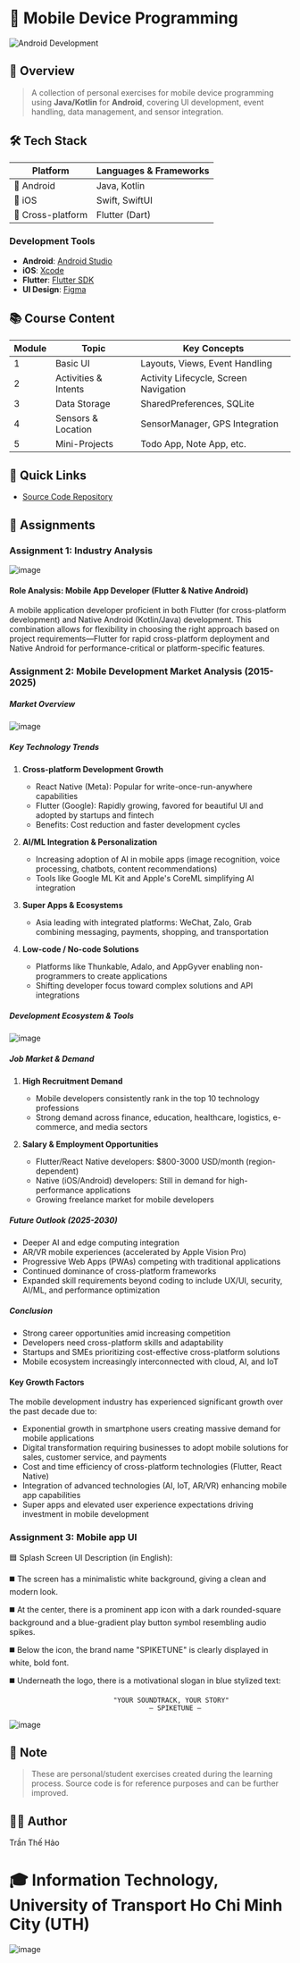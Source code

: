# 📱 Mobile Device Programming

![Android Development](https://github.com/user-attachments/assets/5ae6fd8f-a7ae-4e70-85d9-c82e08102805)

## 📑 Overview

> A collection of personal exercises for mobile device programming using **Java/Kotlin** for **Android**, covering UI development, event handling, data management, and sensor integration.

## 🛠️ Tech Stack

| Platform | Languages & Frameworks | 
|----------|------------------------|
| 📱 Android | Java, Kotlin |
| 📱 iOS | Swift, SwiftUI |
| 📱 Cross-platform | Flutter (Dart) |

### Development Tools

- **Android**: [Android Studio](https://developer.android.com/studio/install?hl=vi)
- **iOS**: [Xcode](https://developer.apple.com/xcode/)
- **Flutter**: [Flutter SDK](https://docs.flutter.dev/get-started/install)
- **UI Design**: [Figma](https://www.figma.com/downloads/)

## 📚 Course Content

| Module | Topic | Key Concepts |
|--------|-------|-------------|
| 1 | Basic UI | Layouts, Views, Event Handling |
| 2 | Activities & Intents | Activity Lifecycle, Screen Navigation |
| 3 | Data Storage | SharedPreferences, SQLite |
| 4 | Sensors & Location | SensorManager, GPS Integration |
| 5 | Mini-Projects | Todo App, Note App, etc. |

## 🔗 Quick Links

- [Source Code Repository](https://github.com/050903/Mobile-device-programming-exercises)

## 📝 Assignments

### Assignment 1: Industry Analysis

![image](https://github.com/user-attachments/assets/3bf6a676-f6dd-4c81-b85c-06e1aa910f45)

#### Role Analysis: Mobile App Developer (Flutter & Native Android)

A mobile application developer proficient in both Flutter (for cross-platform development) and Native Android (Kotlin/Java) development. This combination allows for flexibility in choosing the right approach based on project requirements—Flutter for rapid cross-platform deployment and Native Android for performance-critical or platform-specific features.

### Assignment 2: Mobile Development Market Analysis (2015-2025)

##### Market Overview
![image](https://github.com/user-attachments/assets/5f216712-cf31-42e6-8f26-d0a9cd0980a4)

##### Key Technology Trends

1. **Cross-platform Development Growth**
   - React Native (Meta): Popular for write-once-run-anywhere capabilities
   - Flutter (Google): Rapidly growing, favored for beautiful UI and adopted by startups and fintech
   - Benefits: Cost reduction and faster development cycles

2. **AI/ML Integration & Personalization**
   - Increasing adoption of AI in mobile apps (image recognition, voice processing, chatbots, content recommendations)
   - Tools like Google ML Kit and Apple's CoreML simplifying AI integration

3. **Super Apps & Ecosystems**
   - Asia leading with integrated platforms: WeChat, Zalo, Grab combining messaging, payments, shopping, and transportation

4. **Low-code / No-code Solutions**
   - Platforms like Thunkable, Adalo, and AppGyver enabling non-programmers to create applications
   - Shifting developer focus toward complex solutions and API integrations

##### Development Ecosystem & Tools
![image](https://github.com/user-attachments/assets/c6b52913-9fae-4e66-a524-afc82412d6b8)

##### Job Market & Demand

1. **High Recruitment Demand**
   - Mobile developers consistently rank in the top 10 technology professions
   - Strong demand across finance, education, healthcare, logistics, e-commerce, and media sectors

2. **Salary & Employment Opportunities**
   - Flutter/React Native developers: $800-3000 USD/month (region-dependent)
   - Native (iOS/Android) developers: Still in demand for high-performance applications
   - Growing freelance market for mobile developers

##### Future Outlook (2025-2030)
- Deeper AI and edge computing integration
- AR/VR mobile experiences (accelerated by Apple Vision Pro)
- Progressive Web Apps (PWAs) competing with traditional applications
- Continued dominance of cross-platform frameworks
- Expanded skill requirements beyond coding to include UX/UI, security, AI/ML, and performance optimization

##### Conclusion
- Strong career opportunities amid increasing competition
- Developers need cross-platform skills and adaptability
- Startups and SMEs prioritizing cost-effective cross-platform solutions
- Mobile ecosystem increasingly interconnected with cloud, AI, and IoT

#### Key Growth Factors
The mobile development industry has experienced significant growth over the past decade due to:

- Exponential growth in smartphone users creating massive demand for mobile applications
- Digital transformation requiring businesses to adopt mobile solutions for sales, customer service, and payments
- Cost and time efficiency of cross-platform technologies (Flutter, React Native)
- Integration of advanced technologies (AI, IoT, AR/VR) enhancing mobile app capabilities
- Super apps and elevated user experience expectations driving investment in mobile development
### Assignment 3: Mobile app UI

🟦 Splash Screen UI Description (in English):

◼️ The screen has a minimalistic white background, giving a clean and modern look.

◼️ At the center, there is a prominent app icon with a dark rounded-square background and a blue-gradient play button symbol resembling audio spikes.

◼️ Below the icon, the brand name "SPIKETUNE" is clearly displayed in white, bold font.

◼️ Underneath the logo, there is a motivational slogan in blue stylized text:

                              "YOUR SOUNDTRACK, YOUR STORY"
                                       – SPIKETUNE –

![image](https://github.com/user-attachments/assets/91806acd-b0b8-4da3-8b59-51ce0ac41eb3)

## 📌 Note

> These are personal/student exercises created during the learning process. Source code is for reference purposes and can be further improved.

## 👨‍💻 Author
Trần Thế Hảo

# 🎓 Information Technology, University of Transport Ho Chi Minh City (UTH)

![image](https://github.com/user-attachments/assets/c2488ba6-05d8-40dd-b8c6-ff3db7cf8cf5)
